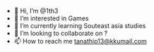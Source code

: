 - 👋 Hi, I’m @1th3
- 👀 I’m interested in Games
- 🌱 I’m currently learning Souteast asia studies
- 💞️ I’m looking to collaborate on ?
- 📫 How to reach me tanathip13@kkumail.com

<!---
1th3/1th3 is a ✨ special ✨ repository because its `README.md` (this file) appears on your GitHub profile.
You can click the Preview link to take a look at your changes.
--->
